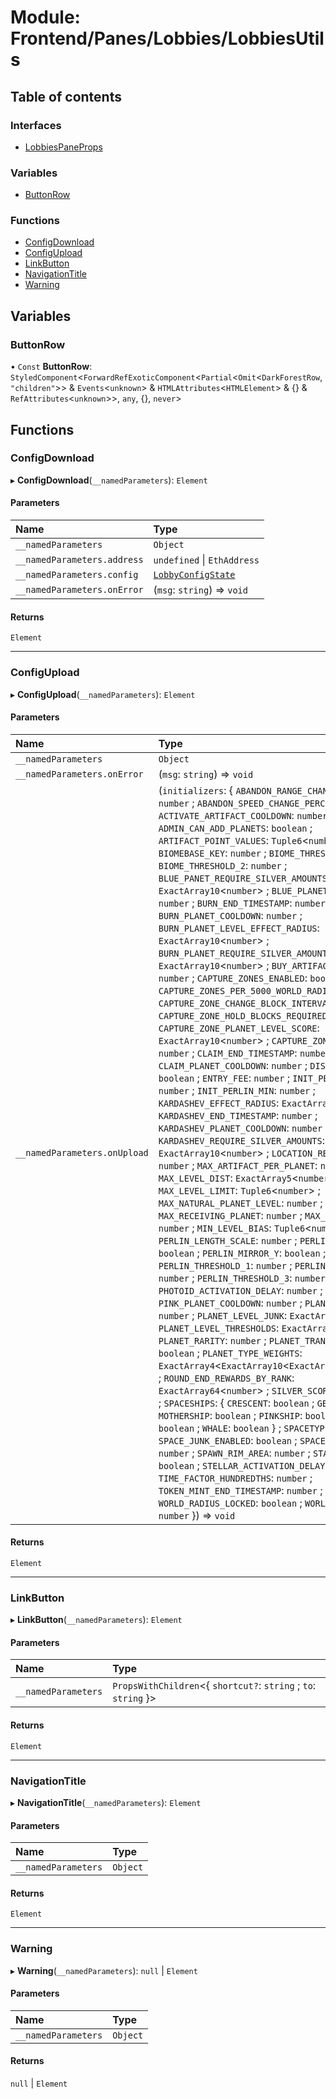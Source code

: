 # Module: Frontend/Panes/Lobbies/LobbiesUtils

## Table of contents

### Interfaces

- [LobbiesPaneProps](../interfaces/Frontend_Panes_Lobbies_LobbiesUtils.LobbiesPaneProps.md)

### Variables

- [ButtonRow](Frontend_Panes_Lobbies_LobbiesUtils.md#buttonrow)

### Functions

- [ConfigDownload](Frontend_Panes_Lobbies_LobbiesUtils.md#configdownload)
- [ConfigUpload](Frontend_Panes_Lobbies_LobbiesUtils.md#configupload)
- [LinkButton](Frontend_Panes_Lobbies_LobbiesUtils.md#linkbutton)
- [NavigationTitle](Frontend_Panes_Lobbies_LobbiesUtils.md#navigationtitle)
- [Warning](Frontend_Panes_Lobbies_LobbiesUtils.md#warning)

## Variables

### ButtonRow

• `Const` **ButtonRow**: `StyledComponent`<`ForwardRefExoticComponent`<`Partial`<`Omit`<`DarkForestRow`, `"children"`\>\> & `Events`<`unknown`\> & `HTMLAttributes`<`HTMLElement`\> & {} & `RefAttributes`<`unknown`\>\>, `any`, {}, `never`\>

## Functions

### ConfigDownload

▸ **ConfigDownload**(`__namedParameters`): `Element`

#### Parameters

| Name                        | Type                                                                     |
| :-------------------------- | :----------------------------------------------------------------------- |
| `__namedParameters`         | `Object`                                                                 |
| `__namedParameters.address` | `undefined` \| `EthAddress`                                              |
| `__namedParameters.config`  | [`LobbyConfigState`](Frontend_Panes_Lobbies_Reducer.md#lobbyconfigstate) |
| `__namedParameters.onError` | (`msg`: `string`) => `void`                                              |

#### Returns

`Element`

---

### ConfigUpload

▸ **ConfigUpload**(`__namedParameters`): `Element`

#### Parameters

| Name                         | Type                                                                                                                                                                                                                                                                                                                                                                                                                                                                                                                                                                                                                                                                                                                                                                                                                                                                                                                                                                                                                                                                                                                                                                                                                                                                                                                                                                                                                                                                                                                                                                                                                                                                                                                                                                                                                                                                                                                                                                                                                                                                                                                                                                                                                                                                                                                                                                                                                                                                                                                                                                                                                                                                                                                                                                                                                                                                            |
| :--------------------------- | :------------------------------------------------------------------------------------------------------------------------------------------------------------------------------------------------------------------------------------------------------------------------------------------------------------------------------------------------------------------------------------------------------------------------------------------------------------------------------------------------------------------------------------------------------------------------------------------------------------------------------------------------------------------------------------------------------------------------------------------------------------------------------------------------------------------------------------------------------------------------------------------------------------------------------------------------------------------------------------------------------------------------------------------------------------------------------------------------------------------------------------------------------------------------------------------------------------------------------------------------------------------------------------------------------------------------------------------------------------------------------------------------------------------------------------------------------------------------------------------------------------------------------------------------------------------------------------------------------------------------------------------------------------------------------------------------------------------------------------------------------------------------------------------------------------------------------------------------------------------------------------------------------------------------------------------------------------------------------------------------------------------------------------------------------------------------------------------------------------------------------------------------------------------------------------------------------------------------------------------------------------------------------------------------------------------------------------------------------------------------------------------------------------------------------------------------------------------------------------------------------------------------------------------------------------------------------------------------------------------------------------------------------------------------------------------------------------------------------------------------------------------------------------------------------------------------------------------------------------------------------ |
| `__namedParameters`          | `Object`                                                                                                                                                                                                                                                                                                                                                                                                                                                                                                                                                                                                                                                                                                                                                                                                                                                                                                                                                                                                                                                                                                                                                                                                                                                                                                                                                                                                                                                                                                                                                                                                                                                                                                                                                                                                                                                                                                                                                                                                                                                                                                                                                                                                                                                                                                                                                                                                                                                                                                                                                                                                                                                                                                                                                                                                                                                                        |
| `__namedParameters.onError`  | (`msg`: `string`) => `void`                                                                                                                                                                                                                                                                                                                                                                                                                                                                                                                                                                                                                                                                                                                                                                                                                                                                                                                                                                                                                                                                                                                                                                                                                                                                                                                                                                                                                                                                                                                                                                                                                                                                                                                                                                                                                                                                                                                                                                                                                                                                                                                                                                                                                                                                                                                                                                                                                                                                                                                                                                                                                                                                                                                                                                                                                                                     |
| `__namedParameters.onUpload` | (`initializers`: { `ABANDON_RANGE_CHANGE_PERCENT`: `number` ; `ABANDON_SPEED_CHANGE_PERCENT`: `number` ; `ACTIVATE_ARTIFACT_COOLDOWN`: `number` ; `ADMIN_CAN_ADD_PLANETS`: `boolean` ; `ARTIFACT_POINT_VALUES`: `Tuple6`<`number`\> ; `BIOMEBASE_KEY`: `number` ; `BIOME_THRESHOLD_1`: `number` ; `BIOME_THRESHOLD_2`: `number` ; `BLUE_PANET_REQUIRE_SILVER_AMOUNTS`: `ExactArray10`<`number`\> ; `BLUE_PLANET_COOLDOWN`: `number` ; `BURN_END_TIMESTAMP`: `number` ; `BURN_PLANET_COOLDOWN`: `number` ; `BURN_PLANET_LEVEL_EFFECT_RADIUS`: `ExactArray10`<`number`\> ; `BURN_PLANET_REQUIRE_SILVER_AMOUNTS`: `ExactArray10`<`number`\> ; `BUY_ARTIFACT_COOLDOWN`: `number` ; `CAPTURE_ZONES_ENABLED`: `boolean` ; `CAPTURE_ZONES_PER_5000_WORLD_RADIUS`: `number` ; `CAPTURE_ZONE_CHANGE_BLOCK_INTERVAL`: `number` ; `CAPTURE_ZONE_HOLD_BLOCKS_REQUIRED`: `number` ; `CAPTURE_ZONE_PLANET_LEVEL_SCORE`: `ExactArray10`<`number`\> ; `CAPTURE_ZONE_RADIUS`: `number` ; `CLAIM_END_TIMESTAMP`: `number` ; `CLAIM_PLANET_COOLDOWN`: `number` ; `DISABLE_ZK_CHECKS`: `boolean` ; `ENTRY_FEE`: `number` ; `INIT_PERLIN_MAX`: `number` ; `INIT_PERLIN_MIN`: `number` ; `KARDASHEV_EFFECT_RADIUS`: `ExactArray10`<`number`\> ; `KARDASHEV_END_TIMESTAMP`: `number` ; `KARDASHEV_PLANET_COOLDOWN`: `number` ; `KARDASHEV_REQUIRE_SILVER_AMOUNTS`: `ExactArray10`<`number`\> ; `LOCATION_REVEAL_COOLDOWN`: `number` ; `MAX_ARTIFACT_PER_PLANET`: `number` ; `MAX_LEVEL_DIST`: `ExactArray5`<`number`\> ; `MAX_LEVEL_LIMIT`: `Tuple6`<`number`\> ; `MAX_NATURAL_PLANET_LEVEL`: `number` ; `MAX_RECEIVING_PLANET`: `number` ; `MAX_SENDING_PLANET`: `number` ; `MIN_LEVEL_BIAS`: `Tuple6`<`number`\> ; `PERLIN_LENGTH_SCALE`: `number` ; `PERLIN_MIRROR_X`: `boolean` ; `PERLIN_MIRROR_Y`: `boolean` ; `PERLIN_THRESHOLD_1`: `number` ; `PERLIN_THRESHOLD_2`: `number` ; `PERLIN_THRESHOLD_3`: `number` ; `PHOTOID_ACTIVATION_DELAY`: `number` ; `PINK_PLANET_COOLDOWN`: `number` ; `PLANETHASH_KEY`: `number` ; `PLANET_LEVEL_JUNK`: `ExactArray10`<`number`\> ; `PLANET_LEVEL_THRESHOLDS`: `ExactArray10`<`number`\> ; `PLANET_RARITY`: `number` ; `PLANET_TRANSFER_ENABLED`: `boolean` ; `PLANET_TYPE_WEIGHTS`: `ExactArray4`<`ExactArray10`<`ExactArray5`<`number`\>\>\> ; `ROUND_END_REWARDS_BY_RANK`: `ExactArray64`<`number`\> ; `SILVER_SCORE_VALUE`: `number` ; `SPACESHIPS`: { `CRESCENT`: `boolean` ; `GEAR`: `boolean` ; `MOTHERSHIP`: `boolean` ; `PINKSHIP`: `boolean` ; `TITAN`: `boolean` ; `WHALE`: `boolean` } ; `SPACETYPE_KEY`: `number` ; `SPACE_JUNK_ENABLED`: `boolean` ; `SPACE_JUNK_LIMIT`: `number` ; `SPAWN_RIM_AREA`: `number` ; `START_PAUSED`: `boolean` ; `STELLAR_ACTIVATION_DELAY`: `number` ; `TIME_FACTOR_HUNDREDTHS`: `number` ; `TOKEN_MINT_END_TIMESTAMP`: `number` ; `WORLD_RADIUS_LOCKED`: `boolean` ; `WORLD_RADIUS_MIN`: `number` }) => `void` |

#### Returns

`Element`

---

### LinkButton

▸ **LinkButton**(`__namedParameters`): `Element`

#### Parameters

| Name                | Type                                                             |
| :------------------ | :--------------------------------------------------------------- |
| `__namedParameters` | `PropsWithChildren`<{ `shortcut?`: `string` ; `to`: `string` }\> |

#### Returns

`Element`

---

### NavigationTitle

▸ **NavigationTitle**(`__namedParameters`): `Element`

#### Parameters

| Name                | Type     |
| :------------------ | :------- |
| `__namedParameters` | `Object` |

#### Returns

`Element`

---

### Warning

▸ **Warning**(`__namedParameters`): `null` \| `Element`

#### Parameters

| Name                | Type     |
| :------------------ | :------- |
| `__namedParameters` | `Object` |

#### Returns

`null` \| `Element`
